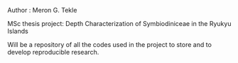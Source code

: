 Author : Meron G. Tekle

MSc thesis project: Depth Characterization of Symbiodiniceae in the Ryukyu Islands

Will be a repository of all the codes used in the project to store and to develop reproducible research.

